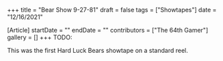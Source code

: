 +++
title = "Bear Show 9-27-81"
draft = false
tags = ["Showtapes"]
date = "12/16/2021"

[Article]
startDate = ""
endDate = ""
contributors = ["The 64th Gamer"]
gallery = []
+++
TODO:

This was the first Hard Luck Bears showtape on a standard reel.